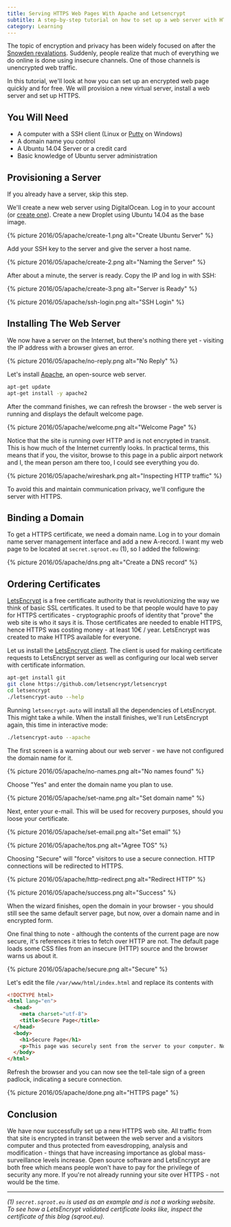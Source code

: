 ```yaml
---
title: Serving HTTPS Web Pages With Apache and Letsencrypt
subtitle: A step-by-step tutorial on how to set up a web server with HTTPS support
category: Learning
---
```


The topic of encryption and privacy has been widely focused on after the [Snowden revalations](https://en.wikipedia.org/wiki/Edward_Snowden). Suddenly, people realize that much of everything we do online is done using insecure channels. One of those channels is unencrypted web traffic.

In this tutorial, we'll look at how you can set up an encrypted web page quickly and for free. We will provision a new virtual server, install a web server and set up HTTPS.

## You Will Need

- A computer with a SSH client (Linux or [Putty](http://www.chiark.greenend.org.uk/~sgtatham/putty) on Windows)
- A domain name you control
- A Ubuntu 14.04  Server or a credit card
- Basic knowledge of Ubuntu server administration

## Provisioning a Server

If you already have a server, skip this step.

We'll create a new web server using DigitalOcean. Log in to your account (or [create one](https://m.do.co/c/6866ad4ad2b9)). Create a new Droplet using Ubuntu 14.04 as the base image.

{% picture 2016/05/apache/create-1.png alt="Create Ubuntu Server" %}

Add your SSH key to the server and give the server a host name.

{% picture 2016/05/apache/create-2.png alt="Naming the Server" %}

After about a minute, the server is ready. Copy the IP and log in with SSH:

{% picture 2016/05/apache/create-3.png alt="Server is Ready" %}

{% picture 2016/05/apache/ssh-login.png alt="SSH Login" %}

## Installing The Web Server

We now have a server on the Internet, but there's nothing there yet - visiting the IP address with a browser gives an error.

{% picture 2016/05/apache/no-reply.png alt="No Reply" %}

Let's install [Apache](https://apache.com), an open-source web server.

```bash
apt-get update
apt-get install -y apache2
```

After the command finishes, we can refresh the browser - the web server is running and displays the default welcome page.

{% picture 2016/05/apache/welcome.png alt="Welcome Page" %}

Notice that the site is running over HTTP and is not encrypted in transit. This is how much of the Internet currently looks. In practical terms, this means that if you, the visitor, browse to this page in a public airport  network and I, the mean person am there too, I could see everything you do.

{% picture 2016/05/apache/wireshark.png alt="Inspecting HTTP traffic" %}

To avoid this and maintain communication privacy, we'll configure the server with HTTPS.

## Binding a Domain

To get a HTTPS certificate, we need a domain name. Log in to your domain name server management interface and add a new A-record. I want my web page to be located at `secret.sqroot.eu` (1), so I added the following:

{% picture 2016/05/apache/dns.png alt="Create a DNS record" %}

## Ordering Certificates

[LetsEncrypt](https://letsencrypt.org) is a free certificate authority that is revolutionizing the way we think of basic SSL certificates. It used to be that people would have to pay for HTTPS certificates - cryptographic proofs of identity that "prove" the web site is who it says it is. Those certificates are needed to enable HTTPS, hence HTTPS was costing money - at least 10€ / year. LetsEncrypt was created to make HTTPS available for everyone.

Let us install the [LetsEncrypt client](https://letsencrypt.org/getting-started). The client is used for making certificate requests to LetsEncrypt server as well as configuring our local web server with certificate information.

```bash
apt-get install git
git clone https://github.com/letsencrypt/letsencrypt
cd letsencrypt
./letsencrypt-auto --help
```

Running `letsencrypt-auto` will install all the dependencies of LetsEncrypt. This might take a while. When the install finishes, we'll run LetsEncrypt again, this time in interactive mode:

```bash
./letsencrypt-auto --apache
```

The first screen is a warning about our web server - we have not configured the domain name for it.

{% picture 2016/05/apache/no-names.png alt="No names found" %}

Choose "Yes" and enter the domain name you plan to use.

{% picture 2016/05/apache/set-name.png alt="Set domain name" %}

Next, enter your e-mail. This will be used for recovery purposes, should you loose your certificate.

{% picture 2016/05/apache/set-email.png alt="Set email" %}

{% picture 2016/05/apache/tos.png alt="Agree TOS" %}

Choosing "Secure" will "force" visitors to use a secure connection. HTTP connections will be redirected to HTTPS.

{% picture 2016/05/apache/http-redirect.png alt="Redirect HTTP" %}

{% picture 2016/05/apache/success.png alt="Success" %}

When the wizard finishes, open the domain in your browser - you should still see the same default server page, but now, over a domain name and in encrypted form.

One final thing to note - although the contents of the current page are now secure, it's references it tries to fetch over HTTP are not. The default page loads some CSS files from an insecure (HTTP) source and the browser warns us about it.

{% picture 2016/05/apache/secure.png alt="Secure" %}

Let's edit the file `/var/www/html/index.html` and replace its contents with

```html
<!DOCTYPE html>
<html lang="en">
  <head>
    <meta charset="utf-8">
    <title>Secure Page</title>
  </head>
  <body>
    <h1>Secure Page</h1>
    <p>This page was securely sent from the server to your computer. No-one eavesdropped or changed this content.</p>
  </body>
</html>
```

Refresh the browser and you can now see the tell-tale sign of a green padlock, indicating a secure connection.

{% picture 2016/05/apache/done.png alt="HTTPS page" %}

## Conclusion

We have now successfully set up a new HTTPS web site. All traffic from that site is encrypted in transit between the web server and a visitors computer and thus protected from eavesdropping, analysis and modification - things that have increasing importance as global mass-surveillance levels increase. Open source software and LetsEncrypt are both free which means people won't have to pay for the privilege of security any more. If you're not already running your site over HTTPS - not would be the time.

---

_(1) `secret.sqroot.eu` is used as an example and is not a working website. To see how a LetsEncrypt validated certificate looks like, inspect the certificate of this blog (sqroot.eu)._